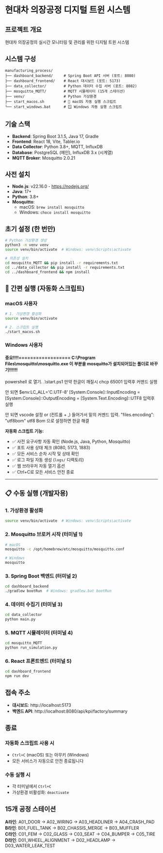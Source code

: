 # 현대차 의장공정 디지털 트윈 시스템

## 프로젝트 개요
현대차 의장공정의 실시간 모니터링 및 관리를 위한 디지털 트윈 시스템

## 시스템 구성
```
manufacturing_process/
├── dashboard_backend/     # Spring Boot API 서버 (포트: 8080)
├── dashboard_frontend/    # React 대시보드 (포트: 5173)
├── data_collector/        # Python 데이터 수집 서버 (포트: 8082)
├── mosquitto_MQTT/        # MQTT 시뮬레이터 (15개 스테이션)
├── venv/                  # Python 가상환경
├── start_macos.sh         # 🍎 macOS 자동 실행 스크립트
└── start_windows.bat      # 🪟 Windows 자동 실행 스크립트
```

## 기술 스택
- **Backend**: Spring Boot 3.1.5, Java 17, Gradle
- **Frontend**: React 18, Vite, Tabler.io
- **Data Collector**: Python 3.8+, MQTT, InfluxDB
- **Database**: PostgreSQL (메인), InfluxDB 3.x (시계열)
- **MQTT Broker**: Mosquitto 2.0.21

## 사전 설치
- **Node.js**: v22.16.0 - https://nodejs.org/
- **Java**: 17+ 
- **Python**: 3.8+
- **Mosquitto**: 
  - macOS: `brew install mosquitto`
  - Windows: `choco install mosquitto`

## 초기 설정 (한 번만)
```bash
# Python 가상환경 생성
python3 -m venv venv
source venv/bin/activate  # Windows: venv\Scripts\activate

# 의존성 설치
cd mosquitto_MQTT && pip install -r requirements.txt
cd ../data_collector && pip install -r requirements.txt
cd ../dashboard_frontend && npm install
```

## 🚀 간편 실행 (자동화 스크립트)

### macOS 사용자
```bash
# 1. 가상환경 활성화
source venv/bin/activate

# 2. 스크립트 실행
./start_macos.sh
```

### Windows 사용자
#### 중요!!!!==================  C:\Program Files\mosquitto\mosquitto.exe 이 부분을 mosquitto가 설치되어있는 폴더로 바꾸기!!!!!!
powershell 로 열기.
.\start.ps1
만약 한글이 깨질시 
chcp 65001 입력후 커맨드 실행

안 되면 
$env:LC_ALL='C.UTF-8'
[System.Console]::InputEncoding = [System.Console]::OutputEncoding = [System.Text.Encoding]::UTF8
입력후 실행

안 되면 
vscode 설정 or (컨트롤 + ,) 들어가서 밑의 커멘드 입력.
"files.encoding": "utf8bom"
utf8 Bom 으로 설정하면 한글 해결

**자동화 스크립트 기능:**
- ✅ 사전 요구사항 자동 확인 (Node.js, Java, Python, Mosquitto)
- ✅ 포트 사용 상태 체크 (8080, 5173, 1883)
- ✅ 모든 서비스 순차 시작 및 상태 확인
- ✅ 로그 파일 자동 생성 (`logs/` 디렉토리)
- ✅ 웹 브라우저 자동 열기 옵션
- ✅ Ctrl+C로 모든 서비스 안전 종료

---

## 📋 수동 실행 (개발자용)

### 1. 가상환경 활성화
```bash
source venv/bin/activate  # Windows: venv\Scripts\activate
```

### 2. Mosquitto 브로커 시작 (터미널 1)
```bash
# macOS
mosquitto -c /opt/homebrew/etc/mosquitto/mosquitto.conf

# Windows
mosquitto
```

### 3. Spring Boot 백엔드 (터미널 2)
```bash
cd dashboard_backend
./gradlew bootRun  # Windows: gradlew.bat bootRun
```

### 4. 데이터 수집기 (터미널 3)
```bash
cd data_collector
python main.py
```

### 5. MQTT 시뮬레이터 (터미널 4)
```bash
cd mosquitto_MQTT
python run_simulation.py
```

### 6. React 프론트엔드 (터미널 5)
```bash
cd dashboard_frontend
npm run dev
```

## 접속 주소
- **대시보드**: http://localhost:5173
- **백엔드 API**: http://localhost:8080/api/kpi/factory/summary

## 종료

### 자동화 스크립트 사용 시
- `Ctrl+C` (macOS) 또는 아무키 (Windows)
- 모든 서비스가 자동으로 안전 종료됩니다

### 수동 실행 시  
- 각 터미널에서 `Ctrl+C`
- 가상환경 비활성화: `deactivate`

## 15개 공정 스테이션
**A라인**: A01_DOOR → A02_WIRING → A03_HEADLINER → A04_CRASH_PAD  
**B라인**: B01_FUEL_TANK → B02_CHASSIS_MERGE → B03_MUFFLER  
**C라인**: C01_FEM → C02_GLASS → C03_SEAT → C04_BUMPER → C05_TIRE  
**D라인**: D01_WHEEL_ALIGNMENT → D02_HEADLAMP → D03_WATER_LEAK_TEST